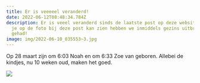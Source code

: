 ```yaml
---
title: Er is veeeeel veranderd!
date: 2022-06-12T08:48:34.784Z
description: Er is veeel veranderd sinds de laatste post op deze website. Zoals
  je op de foto bij deze post kan zien hebben we inmiddels gezins uitbreiding
  gehad!
image: img/2022-06-10_035553~3.jpg
---
```

Op 28 maart zijn om 6:03 Noah en om 6:33 Zoe van geboren. Allebei de kindjes, nu 10 weken oud, maken het goed.

![](img/img_20220328_064608.jpg)

